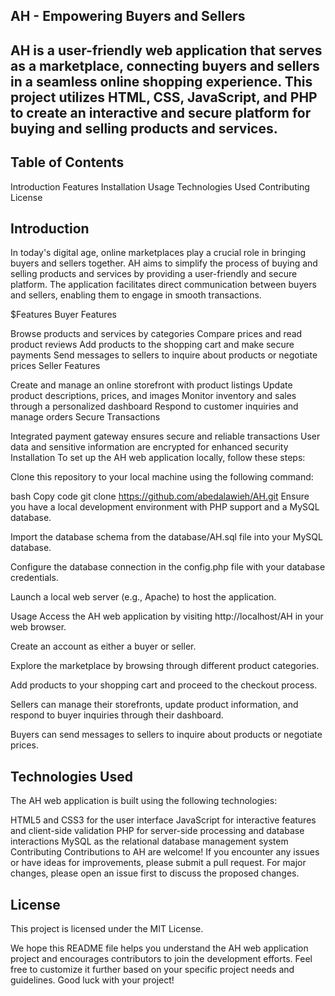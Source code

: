 ## AH - Empowering Buyers and Sellers


## AH is a user-friendly web application that serves as a marketplace, connecting buyers and sellers in a seamless online shopping experience. This project utilizes HTML, CSS, JavaScript, and PHP to create an interactive and secure platform for buying and selling products and services.

## Table of Contents
Introduction
Features
Installation
Usage
Technologies Used
Contributing
License
## Introduction
In today's digital age, online marketplaces play a crucial role in bringing buyers and sellers together. AH aims to simplify the process of buying and selling products and services by providing a user-friendly and secure platform. The application facilitates direct communication between buyers and sellers, enabling them to engage in smooth transactions.

$Features
Buyer Features

Browse products and services by categories
Compare prices and read product reviews
Add products to the shopping cart and make secure payments
Send messages to sellers to inquire about products or negotiate prices
Seller Features

Create and manage an online storefront with product listings
Update product descriptions, prices, and images
Monitor inventory and sales through a personalized dashboard
Respond to customer inquiries and manage orders
Secure Transactions

Integrated payment gateway ensures secure and reliable transactions
User data and sensitive information are encrypted for enhanced security
Installation
To set up the AH web application locally, follow these steps:

Clone this repository to your local machine using the following command:

bash
Copy code
git clone https://github.com/abedalawieh/AH.git
Ensure you have a local development environment with PHP support and a MySQL database.

Import the database schema from the database/AH.sql file into your MySQL database.

Configure the database connection in the config.php file with your database credentials.

Launch a local web server (e.g., Apache) to host the application.

Usage
Access the AH web application by visiting http://localhost/AH in your web browser.

Create an account as either a buyer or seller.

Explore the marketplace by browsing through different product categories.

Add products to your shopping cart and proceed to the checkout process.

Sellers can manage their storefronts, update product information, and respond to buyer inquiries through their dashboard.

Buyers can send messages to sellers to inquire about products or negotiate prices.

## Technologies Used
The AH web application is built using the following technologies:

HTML5 and CSS3 for the user interface
JavaScript for interactive features and client-side validation
PHP for server-side processing and database interactions
MySQL as the relational database management system
Contributing
Contributions to AH are welcome! If you encounter any issues or have ideas for improvements, please submit a pull request. For major changes, please open an issue first to discuss the proposed changes.

## License
This project is licensed under the MIT License.

We hope this README file helps you understand the AH web application project and encourages contributors to join the development efforts. Feel free to customize it further based on your specific project needs and guidelines. Good luck with your project!
